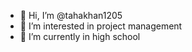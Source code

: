 - 👋 Hi, I’m @tahakhan1205
- 👀 I’m interested in project management 
- 🌱 I’m currently in high school

<!---
tahakhan1205/tahakhan1205 is a ✨ special ✨ repository because its `README.md` (this file) appears on your GitHub profile.
You can click the Preview link to take a look at your changes.
--->
